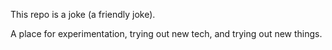 This repo is a joke (a friendly joke).

A place for experimentation, trying out new tech, and trying out new things.
